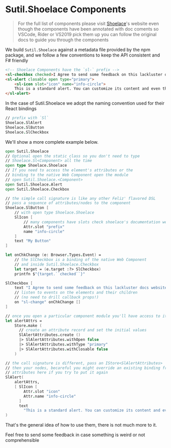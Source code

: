 [Shoelace]: https://shoelace.style/

# Sutil.Shoelace Components

> For the full list of components please visit [Shoelace]'s website even though the components have been annotated with doc coments so VSCode, Rider or VS2019 pick them up you can follow the original docs to guide you through the components

We build `Sutil.Shoelace` against a metadata file provided by the npm package, and we follow a few conventions to keep the API consistent and F# friendly

```html
<!-- Shoelace Components have the `sl-` prefix -->
<sl-checkbox checked>I Agree to send some feedback on this lackluster docs website</sl-checkbox>
<sl-alert closable open type="primary">
    <sl-icon slot="icon" name="info-circle">
    This is a standard alert. You can customize its content and even the icon.
</sl-alert>
```
In the case of Sutil.Shoelace we adopt the naming convention used for their React bindings

```fsharp
// prefix with `Sl`
Shoelace.SlAlert
Shoelace.SlButton
Shoelace.SlCheckbox
```

We'll show a more complete example below.

```fsharp
open Sutil.Shoelace
// Optional open the static class so you don't need to type
// Shoelace.Sl<Component> all the time
open type Shoelace.Shoelace
// If you need to access the element's attributes or the 
// binding to the native Web Component open the module
// open Sutil.Shoelace.<Component>
open Sutil.Shoelace.Alert
open Sutil.Shoelace.Checkbox

// the simple call signature is like any other Feliz' flavored DSL
// pass a sequence of attributes/nodes to the component
Shoelace.SlButton [
    // with open type Shoelace.Shoelace
    SlIcon [
        // many components have slots check shoelace's documentation website!
        Attr.slot "prefix"
        name "info-circle"
    ]
    text "My Button"
]

let onChkChange (e: Browser.Types.Event) =
    // the SlCheckbox is a binding of the native Web Component
    // and inside Sutil.Shoelace.Checkbox
    let target = (e.target :?> SlCheckbox)
    printfn $"{target.``checked``}"

SlCheckbox [
    text "I Agree to send some feedback on this lackluster docs website"
    // listen to events on the elements and their children
    // (no need to drill callback props!)
    on "sl-change" onChkChange []
]

// once you open a particular component module you'll have access to it's attributes
let alertAttrs =
    Store.make (
      // create an attribute record and set the initial values
      SlAlertAttributes.create ()
      |> SlAlertAttributes.withOpen false
      |> SlAlertAttributes.withType "primary"
      |> SlAlertAttributes.withClosable false
    )

// the call signature is different, pass an IStore<SlAlertAttributes>
// then your nodes, becareful you might override an existing binding from the
// attributes here if you try to put it again
SlAlert(
    alertAttrs,
    [ SlIcon [
        Attr.slot "icon"
        Attr.name "info-circle"
      ]
      text
        "This is a standard alert. You can customize its content and even the icon." ]
)
```
That's the general idea of how to use them, there is not much more to it.

Feel free to send some feedback in case something is weird or not comprehensible